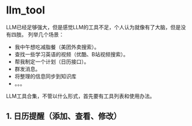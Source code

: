 # llm_tool
LLM已经足够强大，但是感觉LLM的工具不足，个人认为就像有了大脑，但是没有四肢。
列举几个场景：
- 我中午想吃减脂餐（美团外卖搜索）。
- 查找一些学习英语的视频（优酷、B站视频搜索）。
- 帮我制定一个计划（日历接口）。
- 群发消息。
- 将整理的信息同步到知识库
- 。。。

LLM工具合集，不管以什么形式，首先要有工具列表和使用办法。

## 1. 日历提醒（添加、查看、修改）



